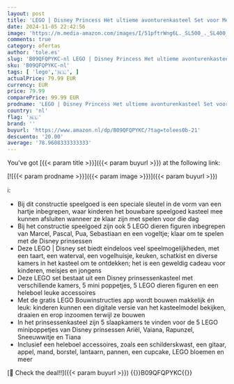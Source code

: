 ```yaml
---
layout: post
title: 'LEGO | Disney Princess Het ultieme avonturenkasteel Set voor Meisjes en Jongens vanaf 6 Jaar  Bouwbaar Speelgoed met Ariël  Rapunzel en Tiana Poppetjes  Leuk Kerstcadeau voor Kinderen 43205'
date: 2024-11-05 22:42:56
image: 'https://m.media-amazon.com/images/I/51pftrWng6L._SL500_._SL400_.jpg'
comments: true
category: ofertas
author: 'tole.es'
slug: 'B09QFQPYKC-nl LEGO | Disney Princess Het ultieme avonturenkasteel Set...'
sku: 'B09QFQPYKC-nl'
tags: [ 'lego','🇳🇱', ]
actualPrice: 79.99 EUR
currency: EUR
price: 79.99
comparePrice: 99.99 EUR
prodname: 'LEGO | Disney Princess Het ultieme avonturenkasteel Set voor Meisjes en Jongens vanaf 6 Jaar  Bouwbaar Speelgoed met Ariël  Rapunzel en Tiana Poppetjes  Leuk Kerstcadeau voor Kinderen 43205'
country: 'nl'
flag: '🇳🇱'
brand: ''
buyurl: 'https://www.amazon.nl/dp/B09QFQPYKC/?tag=tolees0b-21'
descuento: '20.00'
average: '78.9608333333333'
---
```


You've got [{{< param title >}}]({{< param buyurl >}}) at the following link:

[![{{< param prodname >}}]({{< param image >}})]({{< param buyurl >}})

ℹ️:

- Bij dit constructie speelgoed is een speciale sleutel in de vorm van een hartje inbegrepen, waar kinderen het bouwbare speelgoed kasteel mee kunnen afsluiten wanneer ze klaar zijn met spelen voor die dag
- Bij het constructie speelgoed zijn ook 5 LEGO dieren figuren inbegrepen van Marcel, Pascal, Pua, Sebastiaan en een vogeltje; klaar om te spelen met de Disney prinsessen
- Deze LEGO | Disney set biedt eindeloos veel speelmogelijkheden, met een taart, een waterval, een vogelhuisje, keuken, schatkist en diverse kamers in het kasteel om te ontdekken; het is een geweldig cadeau voor kinderen, meisjes en jongens
- Deze LEGO set bestaat uit een Disney prinsessenkasteel met verschillende kamers, 5 mini poppetjes, 5 LEGO dieren figuren en een heleboel leuke accessoires
- Met de gratis LEGO Bouwinstructies app wordt bouwen makkelijk én leuk: kinderen kunnen een digitale versie van het kasteelmodel bekijken, draaien en erop inzoomen terwijl ze bouwen
- In het prinsessenkasteel zijn 5 slaapkamers te vinden voor de 5 LEGO minipoppetjes van Disney prinsessen Ariël, Vaiana, Rapunzel, Sneeuwwitje en Tiana
- Inclusief een heleboel accessoires, zoals een schilderskwast, een gitaar, appel, mand, borstel, lantaarn, pannen, een cupcake, LEGO bloemen en meer

[🛒 Check the deal!!]({{< param buyurl >}})
{{<world>}}B09QFQPYKC{{</world>}}

